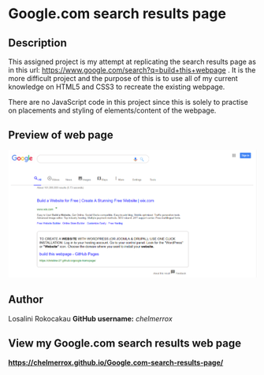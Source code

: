 # Google.com search results page 

## Description

This assigned project is my attempt at replicating the search results page as in this url: https://www.google.com/search?q=build+this+webpage . It is the more difficult project and the purpose of this is to use all of my current knowledge on HTML5 and CSS3 to recreate the existing webpage.

There are no JavaScript code in this project since this is solely to practise on placements and styling of elements/content of the webpage.

## Preview of web page

![Google-search-results-page](images/mygoogle.comsearchresultspage_top.PNG)

## Author

Losalini Rokocakau **GitHub username:** *chelmerrox*

## View my Google.com search results web page

**https://chelmerrox.github.io/Google.com-search-results-page/**